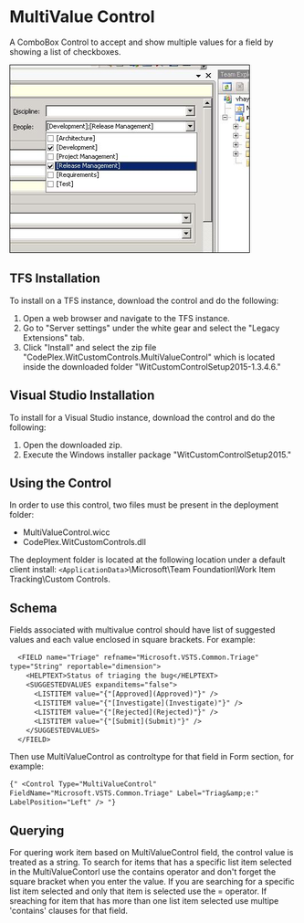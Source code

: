 # MultiValue Control
A ComboBox Control to accept and show multiple values for a field by showing a list of checkboxes. 

![](Multivalue%20control_multivaluecontrol.jpg)

## TFS Installation
To install on a TFS instance, download the control and do the following:

1. Open a web browser and navigate to the TFS instance.
1. Go to "Server settings" under the white gear and select the "Legacy Extensions" tab.
1. Click "Install" and select the zip file "CodePlex.WitCustomControls.MultiValueControl" which is located inside the downloaded folder "WitCustomControlSetup2015-1.3.4.6."

## Visual Studio Installation
To install for a Visual Studio instance, download the control and do the following:

1. Open the downloaded zip.
1. Execute the Windows installer package "WitCustomControlSetup2015."

## Using the Control
In order to use this control, two files must be present in the deployment folder:

* MultiValueControl.wicc
* CodePlex.WitCustomControls.dll

The deployment folder is located at the following location under a default client install: `<ApplicationData`>\Microsoft\Team Foundation\Work Item Tracking\Custom Controls.

## Schema
Fields associated with multivalue control should have list of suggested values and each value enclosed in square brackets. For example:

      <FIELD name="Triage" refname="Microsoft.VSTS.Common.Triage" type="String" reportable="dimension">
        <HELPTEXT>Status of triaging the bug</HELPTEXT>
        <SUGGESTEDVALUES expanditems="false">
          <LISTITEM value="{"[Approved](Approved)"}" />
          <LISTITEM value="{"[Investigate](Investigate)"}" />
          <LISTITEM value="{"[Rejected](Rejected)"}" />
          <LISTITEM value="{"[Submit](Submit)"}" />
        </SUGGESTEDVALUES>
      </FIELD>

Then use MultiValueControl as controltype for that field in Form section, for example: 

    {" <Control Type="MultiValueControl" FieldName="Microsoft.VSTS.Common.Triage" Label="Triag&amp;e:" LabelPosition="Left" /> "}

## Querying
For quering work item based on MultiValueControl field, the control value is treated as a string. To search for items that has a specific list item selected in the MultiValueContorl use the contains operator and don't forget the square bracket when you enter the value. If you are searching for a specific list item selected and only that item is selected use the = operator. If sreaching for item that has more than one list item selected use multipe 'contains' clauses for that field.